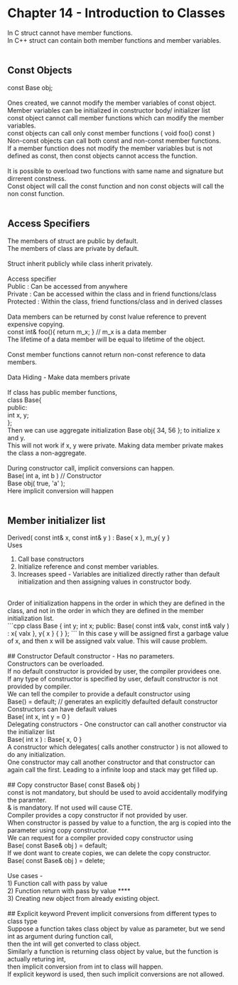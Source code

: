 # Chapter 14 - Introduction to Classes

In C struct cannot have member functions. <br>
In C++ struct can contain both member functions and member variables.<br>
<br>
## Const Objects
const Base obj;<br>
<br>
Ones created, we cannot modify the member variables of const object. Member variables can be initialized in constructor body/ initializer list<br>
const object cannot call member functions which can modify the member variables.<br>
const objects can call only const member functions ( void foo() const )<br>
Non-const objects can call both const and non-const member functions.<br>
If a member function does not modify the member variables but is not defined as const, then const objects cannot access the function.<br>
<br>
It is possible to overload two functions with same name and signature but dirrerent constness.<br>
Const object will call the const function and non const objects will call the non const function.<br>
<br>
## Access Specifiers
The members of struct are public by default.<br>
The members of class are private by default.<br>
<br>
Struct inherit publicly while class inherit privately.<br>
<br>
Access specifier<br>
Public : Can be accessed from anywhere<br>
Private : Can be accessed within the class and in friend functions/class<br>
Protected : Within the class, friend functions/class and in derived classes<br>
<br>
Data members can be returned by const lvalue reference to prevent expensive copying.<br>
const int& foo(){ return m_x; } // m_x is a data member<br>
The lifetime of a data member will be equal to lifetime of the object.<br>
<br>
Const member functions cannot return non-const reference to data members.<br>
<br>
Data Hiding - Make data members private<br>
<br>
If class has public member functions,<br>
class Base{<br>
public:<br>
	int x, y;<br>
};<br>
Then we can use aggregate initialization Base obj{ 34, 56 }; to initialize x and y.<br>
This will not work if x, y were private. Making data member private makes the class a non-aggregate.<br>
<br>
During constructor call, implicit conversions can happen.<br>
Base( int a, int b )	// Constructor<br>
Base obj( true, 'a' );<br>
Here implicit conversion will happen<br>
<br>
## Member initializer list
Derived( const int& x, const int& y ) : Base{ x }, m_y{ y }<br>
Uses<br>
1) Call base constructors<br>
2) Initialize reference and const member variables.<br>
3) Increases speed - Variables are initialized directly rather than default initialization and then assigning values in constructor body.<br>
<br>
Order of initialization happens in the order in which they are defined in the class, and not in the order in which they are defined in the member initialization list.<br>
```cpp
class Base
{
    int y;
    int x;
public:
    Base( const int& valx, const int& valy ) : x{ valx }, y{ x }
    {
    }
};
```
In this case y will be assigned first a garbage value of x, and then x will be assigned valx value. This will cause problem.<br>
<br>
## Constructor
Default constructor - Has no parameters.<br>
Constructors can be overloaded.<br>
If no default constructor is provided by user, the compiler providees one.<br>
If any type of constructor is specified by user, default constructor is not provided by compiler.<br>
We can tell the compiler to provide a default constructor using<br>
Base() = default; // generates an explicitly defaulted default constructor<br>
Constructors can have default values<br>
Base( int x, int y = 0 )<br>
Delegating constructors - One constructor can call another constructor via the initializer list<br>
Base( int x ) : Base{ x, 0 }<br>
A constructor which delegates( calls another constructor ) is not allowed to do any initialization.<br>
One constructor may call another constructor and that constructor can again call the first. Leading to a infinite loop and stack may get filled up.<br>
<br>
## Copy constructor
Base( const Base& obj )<br>
const is not mandatory, but should be used to avoid accidentally modifying the paramter.<br>
& is mandatory. If not used will cause CTE.<br>
Compiler provides a copy constructor if not provided by user.<br>
When constructor is passed by value to a function, the arg is copied into the parameter using copy constructor.<br>
We can request for a compiler provided copy constructor using<br>
Base( const Base& obj ) = default;<br>
If we dont want to create copies, we can delete the copy constructor.<br>
Base( const Base& obj ) = delete;<br>
<br>
Use cases -<br>
1) Function call with pass by value<br>
2) Function return with pass by value 		****<br>
3) Creating new object from already existing object.<br>
<br>
## Explicit keyword
Prevent implicit conversions from different types to class type<br>
Suppose a function takes class object by value as parameter, but we send int as argument during function call,<br>
then the int will get converted to class object.<br>
Similarly a function is returning class object by value, but the function is actually returing int,<br>
then implicit conversion from int to class will happen.<br>
If explicit keyword is used, then such implicit conversions are not allowed.<br>
